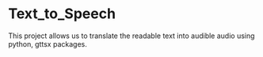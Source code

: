 # Text_to_Speech
This project allows us to translate the readable text into audible audio using python, gttsx packages.
